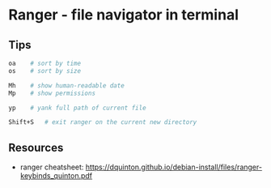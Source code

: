 # Ranger - file navigator in terminal


## Tips

```bash
oa    # sort by time
os    # sort by size

Mh    # show human-readable date
Mp    # show permissions

yp    # yank full path of current file

Shift+S   # exit ranger on the current new directory
```

## Resources

- ranger cheatsheet: https://dquinton.github.io/debian-install/files/ranger-keybinds_quinton.pdf
